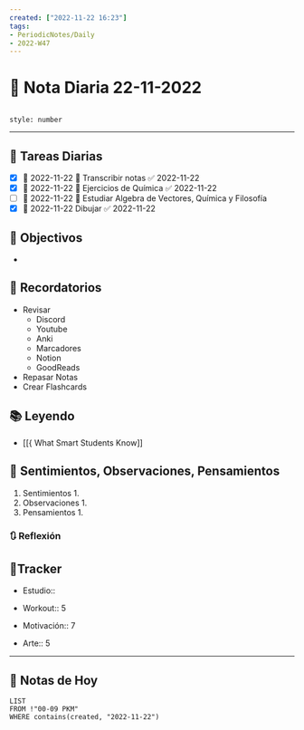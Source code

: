 ```yaml
---
created: ["2022-11-22 16:23"]
tags:
- PeriodicNotes/Daily
- 2022-W47
---
```


# 📅 Nota Diaria 22-11-2022
```toc

style: number

```

---
## 🔷 Tareas Diarias
- [x] 📅 2022-11-22 🔼 Transcribir notas ✅ 2022-11-22
- [x] 📅 2022-11-22 🔼 Ejercicios de Química ✅ 2022-11-22
- [ ] 📅 2022-11-22 🔽 Estudiar Algebra de Vectores, Química y Filosofía
- [x] 📅 2022-11-22 Dibujar ✅ 2022-11-22

## 🎯 Objectivos
- 
## 📕 Recordatorios
- Revisar
	- Discord
	- Youtube
	- Anki
	- Marcadores
	- Notion
	- GoodReads
- Repasar Notas
- Crear Flashcards

## 📚 Leyendo
- [[{ What Smart Students Know]]
## 💬 Sentimientos, Observaciones, Pensamientos 
1. Sentimientos
	1. 
2. Observaciones
	1. 
3. Pensamientos
	1. 
### 🔃 Reflexión

## 🔷Tracker

- Estudio::

- Workout:: 5

- Motivación:: 7

- Arte:: 5
---

## 📅 Notas de Hoy
```dataview
LIST 
FROM !"00-09 PKM" 
WHERE contains(created, "2022-11-22")
```
